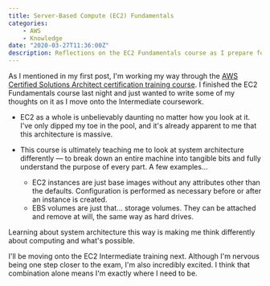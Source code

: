 ```yaml
---
title: Server-Based Compute (EC2) Fundamentals
categories:
    - AWS
    - Knowledge
date: "2020-03-27T11:36:00Z"
description: Reflections on the EC2 Fundamentals course as I prepare for the Intermediate coursework.
---
```


As I mentioned in my first post, I'm working my way through the [AWS Certified Solutions Architect certification training course](https://linuxacademy.com/course/aws-certified-solutions-architect-2019-associate-level/). I finished the EC2 Fundamentals course last night and just wanted to write some of my thoughts on it as I move onto the Intermediate coursework.

* EC2 as a whole is unbelievably daunting no matter how you look at it. I've only dipped my toe in the pool, and it's already apparent to me that this architecture is massive.

* This course is ultimately teaching me to look at system architecture differently — to break down an entire machine into tangible bits and fully understand the purpose of every part. A few examples...
  * EC2 instances are just base images without any attributes other than the defaults. Configuration is performed as necessary before or after an instance is created.
  * EBS volumes are just that... storage volumes. They can be attached and remove at will, the same way as hard drives.

Learning about system architecture this way is making me think differently about computing and what's possible.

I'll be moving onto the EC2 Intermediate training next. Although I'm nervous being one step closer to the exam, I'm also incredibly excited. I think that combination alone means I'm exactly where I need to be.
